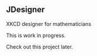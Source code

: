 JDesigner
---------

XKCD designer for mathematicians


This is work in progress. 

Check out this project later. 